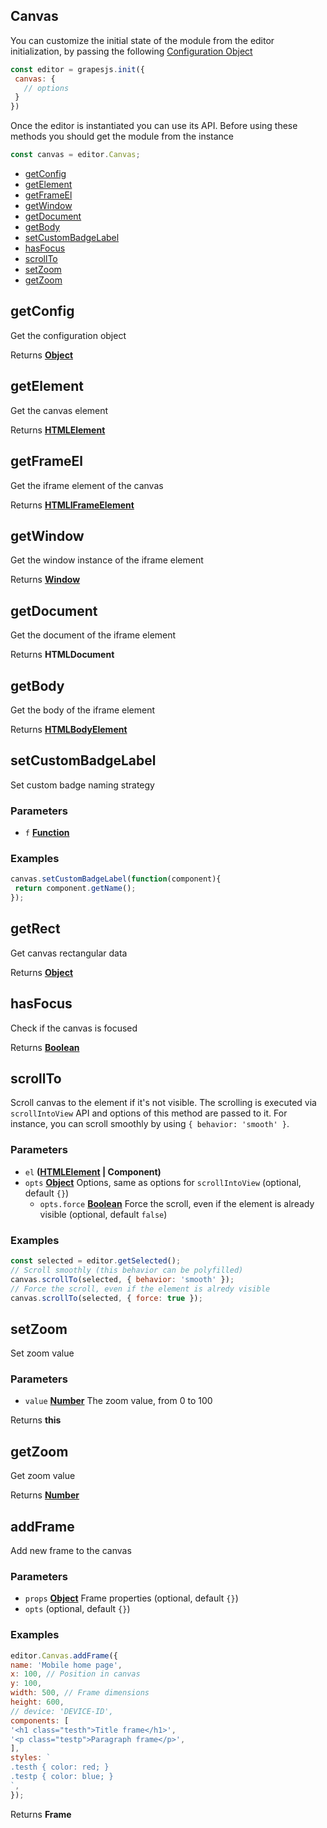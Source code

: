 <!-- Generated by documentation.js. Update this documentation by updating the source code. -->

## Canvas

You can customize the initial state of the module from the editor initialization, by passing the following [Configuration Object][1]

```js
const editor = grapesjs.init({
 canvas: {
   // options
 }
})
```

Once the editor is instantiated you can use its API. Before using these methods you should get the module from the instance

```js
const canvas = editor.Canvas;
```

-   [getConfig][2]
-   [getElement][3]
-   [getFrameEl][4]
-   [getWindow][5]
-   [getDocument][6]
-   [getBody][7]
-   [setCustomBadgeLabel][8]
-   [hasFocus][9]
-   [scrollTo][10]
-   [setZoom][11]
-   [getZoom][12]

## getConfig

Get the configuration object

Returns **[Object][13]** 

## getElement

Get the canvas element

Returns **[HTMLElement][14]** 

## getFrameEl

Get the iframe element of the canvas

Returns **[HTMLIFrameElement][15]** 

## getWindow

Get the window instance of the iframe element

Returns **[Window][16]** 

## getDocument

Get the document of the iframe element

Returns **HTMLDocument** 

## getBody

Get the body of the iframe element

Returns **[HTMLBodyElement][17]** 

## setCustomBadgeLabel

Set custom badge naming strategy

### Parameters

-   `f` **[Function][18]** 

### Examples

```javascript
canvas.setCustomBadgeLabel(function(component){
 return component.getName();
});
```

## getRect

Get canvas rectangular data

Returns **[Object][13]** 

## hasFocus

Check if the canvas is focused

Returns **[Boolean][19]** 

## scrollTo

Scroll canvas to the element if it's not visible. The scrolling is
executed via `scrollIntoView` API and options of this method are
passed to it. For instance, you can scroll smoothly by using
`{ behavior: 'smooth' }`.

### Parameters

-   `el` **([HTMLElement][14] | Component)** 
-   `opts` **[Object][13]** Options, same as options for `scrollIntoView` (optional, default `{}`)
    -   `opts.force` **[Boolean][19]** Force the scroll, even if the element is already visible (optional, default `false`)

### Examples

```javascript
const selected = editor.getSelected();
// Scroll smoothly (this behavior can be polyfilled)
canvas.scrollTo(selected, { behavior: 'smooth' });
// Force the scroll, even if the element is alredy visible
canvas.scrollTo(selected, { force: true });
```

## setZoom

Set zoom value

### Parameters

-   `value` **[Number][20]** The zoom value, from 0 to 100

Returns **this** 

## getZoom

Get zoom value

Returns **[Number][20]** 

## addFrame

Add new frame to the canvas

### Parameters

-   `props` **[Object][13]** Frame properties (optional, default `{}`)
-   `opts`   (optional, default `{}`)

### Examples

```javascript
editor.Canvas.addFrame({
name: 'Mobile home page',
x: 100, // Position in canvas
y: 100,
width: 500, // Frame dimensions
height: 600,
// device: 'DEVICE-ID',
components: [
'<h1 class="testh">Title frame</h1>',
'<p class="testp">Paragraph frame</p>',
],
styles: `
.testh { color: red; }
.testp { color: blue; }
`,
});
```

Returns **Frame** 

[1]: https://github.com/artf/grapesjs/blob/master/src/canvas/config/config.js

[2]: #getconfig

[3]: #getelement

[4]: #getframeel

[5]: #getwindow

[6]: #getdocument

[7]: #getbody

[8]: #setcustombadgelabel

[9]: #hasfocus

[10]: #scrollto

[11]: #setzoom

[12]: #getzoom

[13]: https://developer.mozilla.org/docs/Web/JavaScript/Reference/Global_Objects/Object

[14]: https://developer.mozilla.org/docs/Web/HTML/Element

[15]: https://developer.mozilla.org/docs/Web/API/HTMLIFrameElement

[16]: https://developer.mozilla.org/docs/Web/API/Window

[17]: https://developer.mozilla.org/docs/Web/HTML/Element/body

[18]: https://developer.mozilla.org/docs/Web/JavaScript/Reference/Statements/function

[19]: https://developer.mozilla.org/docs/Web/JavaScript/Reference/Global_Objects/Boolean

[20]: https://developer.mozilla.org/docs/Web/JavaScript/Reference/Global_Objects/Number
